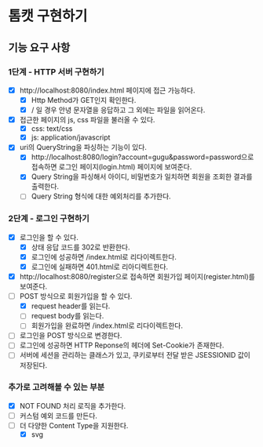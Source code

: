 # 톰캣 구현하기

## 기능 요구 사항

### 1단계 - HTTP 서버 구현하기

- [X] http://localhost:8080/index.html 페이지에 접근 가능하다.
  - [X] Http Method가 GET인지 확인한다.
  - [X] / 일 경우 안녕 문자열을 응답하고 그 외에는 파일을 읽어온다. 
- [X] 접근한 페이지의 js, css 파일을 불러올 수 있다.
  - [X] css: text/css
  - [X] js: application/javascript
- [X] uri의 QueryString을 파싱하는 기능이 있다.
  - [X] http://localhost:8080/login?account=gugu&password=password으로 접속하면 로그인 페이지(login.html) 페이지에 보여준다.
  - [X] Query String을 파싱해서 아이디, 비밀번호가 일치하면 회원을 조회한 결과를 출력한다.
  - [ ] Query String 형식에 대한 예외처리를 추가한다. 

### 2단계 - 로그인 구현하기

- [X] 로그인을 할 수 있다. 
  - [X] 상태 응답 코드를 302로 반환한다. 
  - [X] 로그인에 성공하면 /index.html로 리다이렉트한다.
  - [X] 로그인에 실패하면 401.html로 리아디렉트한다.
- [X] http://localhost:8080/register으로 접속하면 회원가입 페이지(register.html)를 보여준다.
- [ ] POST 방식으로 회원가입을 할 수 있다. 
  - [X] request header를 읽는다.
  - [ ] request body를 읽는다.
  - [ ] 회원가입을 완료하면 /index.html로 리다이렉트한다.
- [ ] 로그인을 POST 방식으로 변경한다.
- [ ] 로그인에 성공하면 HTTP Reponse의 헤더에 Set-Cookie가 존재한다.
- [ ] 서버에 세션을 관리하는 클래스가 있고, 쿠키로부터 전달 받은 JSESSIONID 값이 저장된다.

### 추가로 고려해볼 수 있는 부분

- [X] NOT FOUND 처리 로직을 추가한다. 
- [ ] 커스텀 예외 코드를 만든다. 
- [ ] 더 다양한 Content Type을 지원한다. 
  - [X] svg
